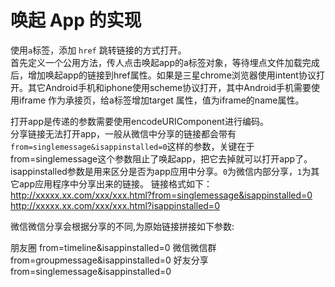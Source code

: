 # 唤起 App 的实现
使用`a`标签，添加 `href` 跳转链接的方式打开。  
首先定义一个公用方法，传人点击唤起app的a标签对象，等待埋点文件加载完成后，增加唤起app的链接到href属性。如果是三星chrome浏览器使用intent协议打开。其它Android手机和iphone使用scheme协议打开，其中Android手机需要使用iframe 作为承接页，给a标签增加target 属性，值为iframe的name属性。  

打开app是传递的参数需要使用encodeURIComponent进行编码。  
分享链接无法打开app，一般从微信中分享的链接都会带有`from=singlemessage&isappinstalled=0`这样的参数，关键在于from=singlemessage这个参数阻止了唤起app，把它去掉就可以打开app了。isappinstalled参数是用来区分是否为app应用中分享。`0`为微信内部分享，`1`为其它app应用程序中分享出来的链接。
链接格式如下：  
http://xxxxx.xx.com/xxx/xxx.html?from=singlemessage&isappinstalled=0  
http://xxxxx.xx.com/xxx/xxx.html?isappinstalled=0  

微信微信分享会根据分享的不同,为原始链接拼接如下参数:

朋友圈   from=timeline&isappinstalled=0
微信微信群   from=groupmessage&isappinstalled=0
好友分享 from=singlemessage&isappinstalled=0
